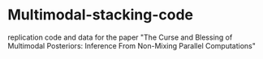 # Multimodal-stacking-code
 replication code and data for the paper  "The Curse and Blessing of Multimodal Posteriors:  Inference From Non-Mixing Parallel Computations"
